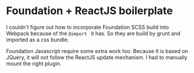 # Foundation + ReactJS boilerplate

I couldn't figure out how to incorporate Foundation SCSS build into Webpack because of the `@import ` it has. So they are build by grunt and imported as a css bundle. 

Foundation Javascript require some extra work too. Because it is based on JQuery, it will not follow the ReactJS update mechanism. I had to manually mount the right plugin.
